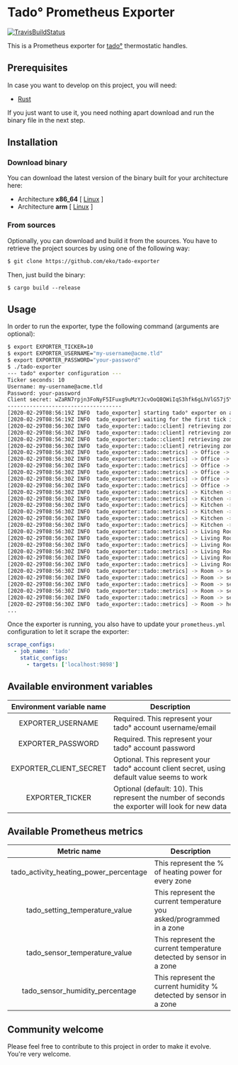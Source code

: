 # Tado° Prometheus Exporter

[![TravisBuildStatus](https://api.travis-ci.org/eko/tado-exporter.svg?branch=master)](https://travis-ci.org/eko/tado-exporter)

This is a Prometheus exporter for [tado°](https://www.tado.com/) thermostatic handles.

## Prerequisites

In case you want to develop on this project, you will need:

* [Rust](https://www.rust-lang.org/)

If you just want to use it, you need nothing apart download and run the binary file in the next step.

## Installation

### Download binary

You can download the latest version of the binary built for your architecture here:

* Architecture **x86_64** [
    [Linux](https://github.com/eko/tado-exporter/releases/latest/download/tado-exporter-v0.0.3-x86_64-unknown-linux-gnu.tar.gz)
]
* Architecture **arm** [
    [Linux](https://github.com/eko/tado-exporter/releases/latest/download/tado-exporter-v0.0.3-arm-unknown-linux-gnueabihf.tar.gz)
]

### From sources

Optionally, you can download and build it from the sources. You have to retrieve the project sources by using one of the following way:
```bash
$ git clone https://github.com/eko/tado-exporter
```

Then, just build the binary:

```
$ cargo build --release
```

## Usage

In order to run the exporter, type the following command (arguments are optional):

```bash
$ export EXPORTER_TICKER=10
$ export EXPORTER_USERNAME="my-username@acme.tld"
$ export EXPORTER_PASSWORD="your-password"
$ ./tado-exporter
--- tado° exporter configuration ---
Ticker seconds: 10
Username: my-username@acme.tld
Password: your-password
Client secret: wZaRN7rpjn3FoNyF5IFuxg9uMzYJcvOoQ8QWiIqS3hfk6gLhVlG57j5YNoZL2Rtc
------------------------------------
[2020-02-29T08:56:19Z INFO  tado_exporter] starting tado° exporter on address: V4(0.0.0.0:9898)
[2020-02-29T08:56:19Z INFO  tado_exporter] waiting for the first tick in 10 seconds...
[2020-02-29T08:56:30Z INFO  tado_exporter::tado::client] retrieving zone details for Office...
[2020-02-29T08:56:30Z INFO  tado_exporter::tado::client] retrieving zone details for Kitchen...
[2020-02-29T08:56:30Z INFO  tado_exporter::tado::client] retrieving zone details for Living Room...
[2020-02-29T08:56:30Z INFO  tado_exporter::tado::client] retrieving zone details for Room...
[2020-02-29T08:56:30Z INFO  tado_exporter::tado::metrics] -> Office -> setting temperature (celsius): 23
[2020-02-29T08:56:30Z INFO  tado_exporter::tado::metrics] -> Office -> setting temperature (fahrenheit): 73.4
[2020-02-29T08:56:30Z INFO  tado_exporter::tado::metrics] -> Office -> sensor temperature (celsius): 23.75
[2020-02-29T08:56:30Z INFO  tado_exporter::tado::metrics] -> Office -> sensor temperature (fahrenheit): 74.75
[2020-02-29T08:56:30Z INFO  tado_exporter::tado::metrics] -> Office -> sensor humidity: 40.1%
[2020-02-29T08:56:30Z INFO  tado_exporter::tado::metrics] -> Office -> heating power: 38%
[2020-02-29T08:56:30Z INFO  tado_exporter::tado::metrics] -> Kitchen -> setting temperature (celsius): 22
[2020-02-29T08:56:30Z INFO  tado_exporter::tado::metrics] -> Kitchen -> setting temperature (fahrenheit): 71.6
[2020-02-29T08:56:30Z INFO  tado_exporter::tado::metrics] -> Kitchen -> sensor temperature (celsius): 22.03
[2020-02-29T08:56:30Z INFO  tado_exporter::tado::metrics] -> Kitchen -> sensor temperature (fahrenheit): 71.65
[2020-02-29T08:56:30Z INFO  tado_exporter::tado::metrics] -> Kitchen -> sensor humidity: 42.7%
[2020-02-29T08:56:30Z INFO  tado_exporter::tado::metrics] -> Kitchen -> heating power: 0%
[2020-02-29T08:56:30Z INFO  tado_exporter::tado::metrics] -> Living Room -> setting temperature (celsius): 22
[2020-02-29T08:56:30Z INFO  tado_exporter::tado::metrics] -> Living Room -> setting temperature (fahrenheit): 71.6
[2020-02-29T08:56:30Z INFO  tado_exporter::tado::metrics] -> Living Room -> sensor temperature (celsius): 22.49
[2020-02-29T08:56:30Z INFO  tado_exporter::tado::metrics] -> Living Room -> sensor temperature (fahrenheit): 72.48
[2020-02-29T08:56:30Z INFO  tado_exporter::tado::metrics] -> Living Room -> sensor humidity: 42.2%
[2020-02-29T08:56:30Z INFO  tado_exporter::tado::metrics] -> Living Room -> heating power: 0%
[2020-02-29T08:56:30Z INFO  tado_exporter::tado::metrics] -> Room -> setting temperature (celsius): 20
[2020-02-29T08:56:30Z INFO  tado_exporter::tado::metrics] -> Room -> setting temperature (fahrenheit): 68
[2020-02-29T08:56:30Z INFO  tado_exporter::tado::metrics] -> Room -> sensor temperature (celsius): 21.42
[2020-02-29T08:56:30Z INFO  tado_exporter::tado::metrics] -> Room -> sensor temperature (fahrenheit): 70.56
[2020-02-29T08:56:30Z INFO  tado_exporter::tado::metrics] -> Room -> sensor humidity: 45.8%
[2020-02-29T08:56:30Z INFO  tado_exporter::tado::metrics] -> Room -> heating power: 0%
...
```

Once the exporter is running, you also have to update your `prometheus.yml` configuration to let it scrape the exporter:

```yaml
scrape_configs:
  - job_name: 'tado'
    static_configs:
      - targets: ['localhost:9898']
```

## Available environment variables

| Environment variable name    | Description                                                                                |
|:----------------------------:|--------------------------------------------------------------------------------------------|
| EXPORTER_USERNAME      | Required. This represent your tado° account username/email                                       |
| EXPORTER_PASSWORD      | Required. This represent your tado° account password                                             |
| EXPORTER_CLIENT_SECRET | Optional. This represent your tado° account client secret, using default value seems to work     |
| EXPORTER_TICKER        | Optional (default: 10). This represent the number of seconds the exporter will look for new data |

## Available Prometheus metrics

| Metric name                  | Description                                                                                |
|:----------------------------:|--------------------------------------------------------------------------------------------|
| tado_activity_heating_power_percentage | This represent the % of heating power for every zone                             |
| tado_setting_temperature_value         | This represent the current temperature you asked/programmed in a zone            |
| tado_sensor_temperature_value          | This represent the current temperature detected by sensor in a zone              |
| tado_sensor_humidity_percentage        | This represent the current humidity % detected by sensor in a zone               |

## Community welcome

Please feel free to contribute to this project in order to make it evolve. You're very welcome.
